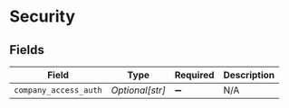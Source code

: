 # Security


## Fields

| Field                 | Type                  | Required              | Description           |
| --------------------- | --------------------- | --------------------- | --------------------- |
| `company_access_auth` | *Optional[str]*       | :heavy_minus_sign:    | N/A                   |